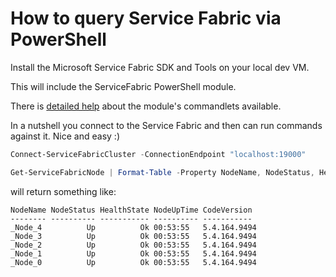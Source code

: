 # How to query Service Fabric via PowerShell

Install the Microsoft Service Fabric SDK and Tools on your local dev VM.

This will include the ServiceFabric PowerShell module.

There is [detailed help](https://docs.microsoft.com/en-us/powershell/servicefabric/vlatest/servicefabric) about the module's commandlets available. 

In a nutshell you connect to the Service Fabric and then can run commands against it. Nice and easy :)

```powershell
Connect-ServiceFabricCluster -ConnectionEndpoint "localhost:19000"

Get-ServiceFabricNode | Format-Table -Property NodeName, NodeStatus, HealthState, NodeUpTime, CodeVersion
```

will return something like:

```
NodeName NodeStatus HealthState NodeUpTime CodeVersion 
-------- ---------- ----------- ---------- ----------- 
_Node_4          Up          Ok 00:53:55   5.4.164.9494
_Node_3          Up          Ok 00:53:55   5.4.164.9494
_Node_2          Up          Ok 00:53:55   5.4.164.9494
_Node_1          Up          Ok 00:53:55   5.4.164.9494
_Node_0          Up          Ok 00:53:55   5.4.164.9494
```

